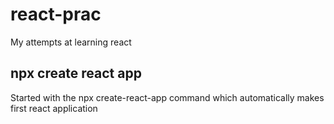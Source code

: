 # react-prac
My attempts at learning react

## npx create react app
Started with the npx create-react-app command which automatically makes first react application